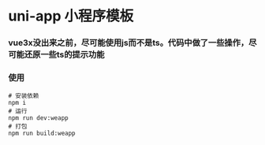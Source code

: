 # uni-app 小程序模板

### vue3x没出来之前，尽可能使用js而不是ts。代码中做了一些操作，尽可能还原一些ts的提示功能

### 使用
```
# 安装依赖
npm i
# 运行
npm run dev:weapp
# 打包
npm run build:weapp
```